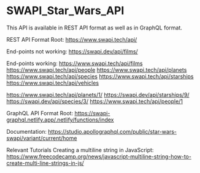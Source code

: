 # SWAPI_Star_Wars_API

This API is available in REST API format as well as in GraphQL format.

REST API Format
Root: https://www.swapi.tech/api/

End-points not working:
https://swapi.dev/api/films/

End-points working:
https://www.swapi.tech/api/films
https://www.swapi.tech/api/people
https://www.swapi.tech/api/planets
https://www.swapi.tech/api/species
https://www.swapi.tech/api/starships
https://www.swapi.tech/api/vehicles

https://www.swapi.tech/api/planets/1/
https://swapi.dev/api/starships/9/
https://swapi.dev/api/species/3/
https://www.swapi.tech/api/people/1

GraphQL API Format
Root:
https://swapi-graphql.netlify.app/.netlify/functions/index

Documentation: https://studio.apollographql.com/public/star-wars-swapi/variant/current/home

Relevant Tutorials
Creating a multiline string in JavaScript: https://www.freecodecamp.org/news/javascript-multiline-string-how-to-create-multi-line-strings-in-js/
